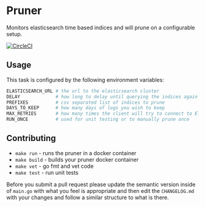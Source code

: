 # Pruner

Monitors elasticsearch time based indices and will prune on a configurable setup.

[![CircleCI](https://circleci.com/gh/cachelab/pruner.svg?style=svg)](https://circleci.com/gh/cachelab/pruner)

## Usage

This task is configured by the following environment variables:

```bash
ELASTICSEARCH_URL # the url to the elasticsearch cluster
DELAY             # how long to delay until querying the indices again
PREFIXES          # csv separated list of indices to prune
DAYS_TO_KEEP      # how many days of logs you wish to keep
MAX_RETRIES       # how many times the client will try to connect to Elasticsearch
RUN_ONCE          # used for unit testing or to manually prune once
```

## Contributing

* `make run`   - runs the pruner in a docker container
* `make build` - builds your pruner docker container
* `make vet`   - go fmt and vet code
* `make test`  - run unit tests

Before you submit a pull request please update the semantic version inside of
`main.go` with what you feel is appropriate and then edit the `CHANGELOG.md` with
your changes and follow a similar structure to what is there.
